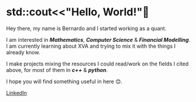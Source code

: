# std::cout<<"Hello, World!"👋

Hey there, my name is Bernardo and I started working as a quant.

I am interested in ***Mathematics***, ***Computer Science*** & ***Financial Modelling***.
I am currently learning about XVA and trying to mix it with the things I already know.

I make projects mixing the resources I could read/work on the fields I cited above, for most of them in ***c++*** & ***python***.

I hope you will find something useful in here 😊.

[LinkedIn](www.linkedin.com/in/bernardocohen)
<!---
- 👋 Hi, I’m @bdcbqa314159
- 👀 I’m interested in ...
- 🌱 I’m currently learning ...
- 💞️ I’m looking to collaborate on ...
- 📫 How to reach me ...
bdcbqa314159/bdcbqa314159 is a ✨ special ✨ repository because its `README.md` (this file) appears on your GitHub profile.
You can click the Preview link to take a look at your changes.
--->
